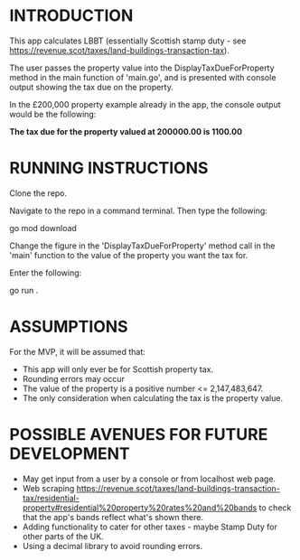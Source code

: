 INTRODUCTION
============

This app calculates LBBT (essentially Scottish stamp duty - see https://revenue.scot/taxes/land-buildings-transaction-tax).

The user passes the property value into the DisplayTaxDueForProperty method in the main function of 'main.go', and is presented with 
console output showing the tax due on the property. 

In the £200,000 property example already in the app, the console output would be the following:

**The tax due for the property valued at 200000.00 is 1100.00**

RUNNING INSTRUCTIONS
====================

Clone the repo. 

Navigate to the repo in a command terminal. Then type the following:

go mod download

Change the figure in the 'DisplayTaxDueForProperty' method call in the 'main' function to the value of the property you want the tax for. 

Enter the following:

go run .

ASSUMPTIONS
===========

For the MVP, it will be assumed that:

- This app will only ever be for Scottish property tax.
- Rounding errors may occur
- The value of the property is a positive number <= 2,147,483,647.
- The only consideration when calculating the tax is the property value. 


POSSIBLE AVENUES FOR FUTURE DEVELOPMENT
=======================================

- May get input from a user by a console or from localhost web page.
- Web scraping https://revenue.scot/taxes/land-buildings-transaction-tax/residential-property#residential%20property%20rates%20and%20bands to check that the app's bands reflect what's shown there. 
- Adding functionality to cater for other taxes - maybe Stamp Duty for other parts of the UK.
- Using a decimal library to avoid rounding errors. 